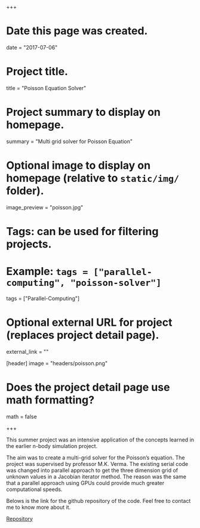 +++
# Date this page was created.
date = "2017-07-06"

# Project title.
title = "Poisson Equation Solver"

# Project summary to display on homepage.
summary = "Multi grid solver for Poisson Equation"

# Optional image to display on homepage (relative to `static/img/` folder).
image_preview = "poisson.jpg"

# Tags: can be used for filtering projects.
# Example: `tags = ["parallel-computing", "poisson-solver"]`
tags = ["Parallel-Computing"]

# Optional external URL for project (replaces project detail page).
external_link = ""

[header]
image = "headers/poisson.png"

# Does the project detail page use math formatting?
math = false

+++

This summer project was an intensive application of the concepts learned in the earlier n-body simulation project.

The aim was to create a multi-grid solver for the Poisson’s equation. The project was supervised by professor M.K. Verma. The existing serial code was changed into parallel approach to get the three dimension grid of unknown values in a Jacobian iterator method. The reason was the same that a parallel approach using GPUs could provide much greater computational speeds.


Belows is the link for the github repository of the code. Feel free to contact me to know more about it.

<a href="//github.com/AkashKrDutta/multigrid">Repository</a>
